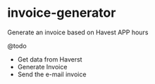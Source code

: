 # invoice-generator
Generate an invoice based on Havest APP hours


@todo
- Get data from Haverst
- Generate Invoice
- Send the e-mail invoice
